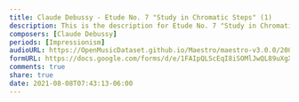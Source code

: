 ```yaml
---
title: Claude Debussy - Etude No. 7 "Study in Chromatic Steps" (1)
description: This is the description for Etude No. 7 "Study in Chromatic Steps" by Claude Debussy
composers: [Claude Debussy]
periods: [Impressionism]
audioURL: https://OpenMusicDataset.github.io/Maestro/maestro-v3.0.0/2004/MIDI-Unprocessed_SMF_17_R1_2004_03-06_ORIG_MID--AUDIO_20_R2_2004_12_Track12_wav--1.midi
formURL: https://docs.google.com/forms/d/e/1FAIpQLScEqI8iSOMlJwQL89uXgXrJ4lmBRfpRObHmKlUwhIJxrL6MKg/viewform
comments: true
share: true
date: 2021-08-08T07:43:13-06:00
---
```

